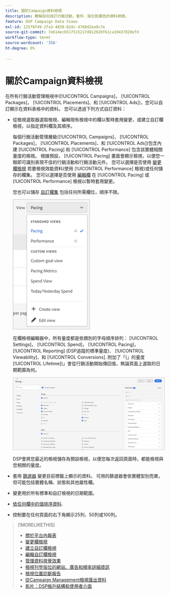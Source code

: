 ```yaml
---
title: 關於Campaign資料檢視
description: 瞭解如何自訂行銷活動、套件、版位和廣告的資料檢視。
feature: DSP Campaign Data Views
exl-id: 125f8f49-2fa3-4838-82dc-4760d2ea9c7e
source-git-commit: 7e614ecb517515217d812926f61ca10437820efd
workflow-type: tm+mt
source-wordcount: '358'
ht-degree: 0%

---
```


# 關於Campaign資料檢視

在所有行銷活動管理檢視中([!UICONTROL Campaigns]， [!UICONTROL Packages]， [!UICONTROL Placements]、和 [!UICONTROL Ads])，您可以自訂顯示在資料表格中的資料。 您可以透過下列方式自訂資料：

* 從檢視選取器選取檢視、編輯現有檢視中的欄以暫時套用變更，或建立自訂欄檢視，以指定資料欄及其順序。

   每個行銷活動管理層級([!UICONTROL Campaigns]， [!UICONTROL Packages]， [!UICONTROL Placements]、和 [!UICONTROL Ads])包含內建 [!UICONTROL Pacing] 和 [!UICONTROL Performance] 包含該實體相關量度的檢視。 根據預設， [!UICONTROL Pacing] 畫面會顯示檢視，以便您一眼即可識別表現不佳的行銷活動和行銷活動元件。 您可以選擇是否使用 [變更欄檢視](column-view-change.md) 若要檢視效能資料(使用 [!UICONTROL Performance] 檢視)或任何儲存的欄集。 您可以選擇是否使用 [編輯欄](column-view-edit.md) 在 [!UICONTROL Pacing] 或 [!UICONTROL Performance] 檢視以暫時套用變更。

   您也可以儲存 [自訂欄集](column-view-create.md) 包括任何所需欄位，順序不限。

   ![欄檢視選擇器](/help/dsp/assets/column-view-selector.png)

   在欄檢視編輯器中，所有量度都是依類別的字母順序排列： [!UICONTROL Settings]， [!UICONTROL Spend]， [!UICONTROL Pacing]， [!UICONTROL Reporting] (DSP追蹤的標準量度)、 [!UICONTROL Viewability]、和 [!UICONTROL Conversions]. 附加了「(」的量度[!UICONTROL Lifetime])」會從行銷活動開始傳回值，無論頁面上選取的日期範圍為何。

   ![欄檢視編輯器](/help/dsp/assets/column-view-editor.png)

   DSP會將您最近的檢視儲存為預設檢視，以便您每次返回頁面時，都能檢視與您相關的量度。

* 套用 [篩選器](campaign-data-filter.md) 變更目前標籤上顯示的資料。 可用的篩選器會依實體型別而異，但可能包括實體名稱、狀態和其他屬性欄。

* 變更用於所有標準和自訂檢視的日期範圍。

* [依任何欄中的值排序資料](campaign-data-sort.md).

* 控制要在任何頁面的右下角顯示25列、50列或100列。

>[!MORELIKETHIS]
>
>* [關於平台內報表](campaign-reports-about.md)
>* [變更欄檢視](column-view-change.md)
>* [建立自訂欄檢視](column-view-create.md)
>* [編輯自訂欄檢視](column-view-edit.md)
>* [管理資料視覺效果](campaign-data-visualization-manage.md)
>* [檢視刊登版位的網站、廣告和頻率詳細資訊](placement-details-view.md)
>* [檢視位置診斷報告](placement-diagnostics.md)
>* [從Campaign Management檢視匯出資料](campaign-export-data.md)
>* [影片：DSP帳戶結構和使用者介面](https://experienceleague.adobe.com/docs/advertising-learn/tutorials/dsp/ui.html)

